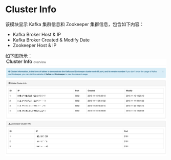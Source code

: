 # Cluster Info

该模块显示 Kafka 集群信息和 Zookeeper 集群信息，包含如下内容：
  * Kafka Broker Host & IP
  * Kafka Broker Created & Modify Date
  * Zookeeper Host & IP

如下图所示：
![cluster_info](../res/cluster_info@2x.png)
